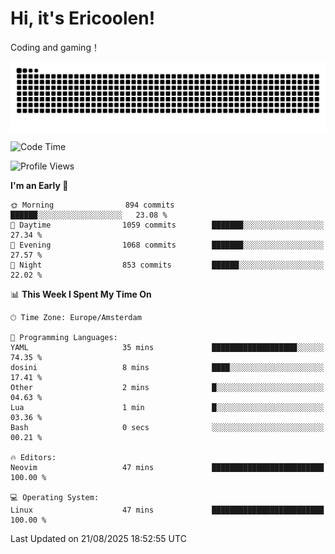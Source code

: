 # Hi, it's Ericoolen!
Coding and gaming！

<picture>
  <source media="(prefers-color-scheme: dark)" srcset="https://raw.githubusercontent.com/Eric-Song-Nop/Eric-Song-Nop/output/github-contribution-grid-snake-dark.svg">
  <source media="(prefers-color-scheme: light)" srcset="https://raw.githubusercontent.com/Eric-Song-Nop/Eric-Song-Nop/output/github-contribution-grid-snake.svg">
  <img alt="github contribution grid snake animation" src="https://raw.githubusercontent.com/Eric-Song-Nop/Eric-Song-Nop/output/github-contribution-grid-snake.svg">
</picture>

<!--START_SECTION:waka-->
![Code Time](http://img.shields.io/badge/Code%20Time-1%2C870%20hrs%201%20min-blue)

![Profile Views](http://img.shields.io/badge/Profile%20Views-0-blue)

**I'm an Early 🐤** 

```text
🌞 Morning                894 commits         ██████░░░░░░░░░░░░░░░░░░░   23.08 % 
🌆 Daytime                1059 commits        ███████░░░░░░░░░░░░░░░░░░   27.34 % 
🌃 Evening                1068 commits        ███████░░░░░░░░░░░░░░░░░░   27.57 % 
🌙 Night                  853 commits         ██████░░░░░░░░░░░░░░░░░░░   22.02 % 
```


📊 **This Week I Spent My Time On** 

```text
🕑︎ Time Zone: Europe/Amsterdam

💬 Programming Languages: 
YAML                     35 mins             ███████████████████░░░░░░   74.35 % 
dosini                   8 mins              ████░░░░░░░░░░░░░░░░░░░░░   17.41 % 
Other                    2 mins              █░░░░░░░░░░░░░░░░░░░░░░░░   04.63 % 
Lua                      1 min               █░░░░░░░░░░░░░░░░░░░░░░░░   03.36 % 
Bash                     0 secs              ░░░░░░░░░░░░░░░░░░░░░░░░░   00.21 % 

🔥 Editors: 
Neovim                   47 mins             █████████████████████████   100.00 % 

💻 Operating System: 
Linux                    47 mins             █████████████████████████   100.00 % 
```


 Last Updated on 21/08/2025 18:52:55 UTC
<!--END_SECTION:waka-->
